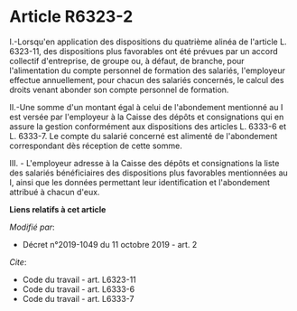 # Article R6323-2

I.-Lorsqu'en application des dispositions du quatrième alinéa de l'article L. 6323-11, des dispositions plus favorables ont
été prévues par un accord collectif d'entreprise, de groupe ou, à défaut, de branche, pour l'alimentation du compte personnel
de formation des salariés, l'employeur effectue annuellement, pour chacun des salariés concernés, le calcul des droits venant
abonder son compte personnel de formation.

II.-Une somme d'un montant égal à celui de l'abondement mentionné au I est versée par l'employeur à la Caisse des dépôts et
consignations qui en assure la gestion conformément aux dispositions des articles L. 6333-6 et L. 6333-7. Le compte du
salarié concerné est alimenté de l'abondement correspondant dès réception de cette somme.

III. - L'employeur adresse à la Caisse des dépôts et consignations la liste des salariés bénéficiaires des dispositions plus
favorables mentionnées au I, ainsi que les données permettant leur identification et l'abondement attribué à chacun d'eux.

**Liens relatifs à cet article**

_Modifié par_:

  - Décret n°2019-1049 du 11 octobre 2019 - art. 2

_Cite_:

  - Code du travail - art. L6323-11
  - Code du travail - art. L6333-6
  - Code du travail - art. L6333-7
